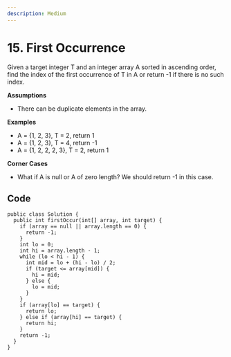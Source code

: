 ```yaml
---
description: Medium
---
```


# 15. First Occurrence

Given a target integer T and an integer array A sorted in ascending order, find the index of the first occurrence of T in A or return -1 if there is no such index.

**Assumptions**

* There can be duplicate elements in the array.

**Examples**

* A = {1, 2, 3}, T = 2, return 1
* A = {1, 2, 3}, T = 4, return -1
* A = {1, 2, 2, 2, 3}, T = 2, return 1

**Corner Cases**

* What if A is null or A of zero length? We should return -1 in this case.

## Code

```text
public class Solution {
  public int firstOccur(int[] array, int target) {
    if (array == null || array.length == 0) {
      return -1;
    }
    int lo = 0;
    int hi = array.length - 1;
    while (lo < hi - 1) {
      int mid = lo + (hi - lo) / 2;
      if (target <= array[mid]) {
        hi = mid;
      } else {
        lo = mid;
      }
    }
    if (array[lo] == target) {
      return lo;
    } else if (array[hi] == target) {
      return hi;
    }
    return -1;
  }
}

```

